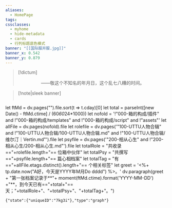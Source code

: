 ```yaml
---
aliases:
  - HomePage
tags: 
cssclasses:
  - myhome
  - hide-metadata
  - cards
  - 行列标题底色模式
banner: "[[国际服开服.jpg]]"
banner_x: 0.542
banner_y: 0.879
---
```

> [!dictum] 
> <center>——敬这个不知名的年月日，这个乱七八糟的时间。</center>
> 

>[!note|sleek banner]  &nbsp;
> ```dataviewjs
let ftMd = dv.pages("").file.sort(t => t.cday)[0]
let total = parseInt([new Date() - ftMd.ctime] / (60*60*24*1000))
let nofold = '!"000-箱的构成/插件" and !"000-箱的构成/templates" and !"000-箱的构成/script" and !"assets"'
let allFile = dv.pages(nofold).file
let rolefile = dv.pages('"100-UTTU人物合辑" and !"100-UTTU人物合辑/100-UTTU人物合辑.md" and !"100-UTTU人物合辑/维尔汀｜Vertin.md"').file
let psyfile = dv.pages('"200-相从心生" and !"200-相从心生/200-相从心生.md"').file
let totalRole = "共收录 =="+rolefile.length+"== 位箱中伙伴"
let totalPsy = "共撰写 =="+psyfile.length+"== 篇心相档案"
let totalTag = "有 =="+allFile.etags.distinct().length+"== 个相关标签"
let greet = '<%+ tp.date.now("A好，今天是YYYY年M月Do dddd") %>。'
dv.paragraph(greet + "第一张档案记录于**"+ moment(ftMd.ctime).format('YYYY-MM-DD') +"**，到今天已有=="+total+"==天；"+totalRole+"、"+totalPsy+"、"+totalTag+"。")

```templify-embed
{"state":{"uniqueID":"7kg3i"},"type":"graph"}
```